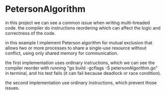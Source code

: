 # PetersonAlgorithm
in this project we can see a common issue when writing multi-hreaded code.
the compiler do instructions reordering which can affect the logic and correctness of the code.

in this example I implement Peterson algorithm for mutual exclusion that allows two or more processes to
share a single-use resource without conflict, using only shared memory for communication.

the first implementation uses ordinary instructions, which we can see the compiler reorder with running
"go build -gcflags -S petersonAlgorithm.go" in terminal, and his test fails (it can fail because deadlock or race condition).

the second implementation use ordinary instructions, which prevent those issues.

